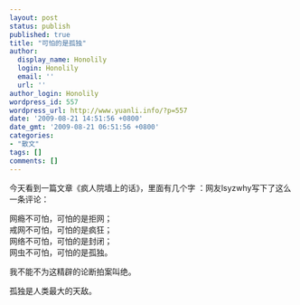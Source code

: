```yaml
---
layout: post
status: publish
published: true
title: "可怕的是孤独"
author:
  display_name: Honolily
  login: Honolily
  email: ''
  url: ''
author_login: Honolily
wordpress_id: 557
wordpress_url: http://www.yuanli.info/?p=557
date: '2009-08-21 14:51:56 +0800'
date_gmt: '2009-08-21 06:51:56 +0800'
categories:
- "散文"
tags: []
comments: []
---
```

<p>今天看到一篇文章《疯人院墙上的话》，里面有几个字 ：网友lsyzwhy写下了这么一条评论：</p>
<p>网瘾不可怕，可怕的是拒网；<br />
戒网不可怕，可怕的是疯狂；<br />
网络不可怕，可怕的是封闭；<br />
网虫不可怕，可怕的是孤独。</p>
<p>我不能不为这精辟的论断拍案叫绝。 </p>
<p>孤独是人类最大的天敌。</p>

